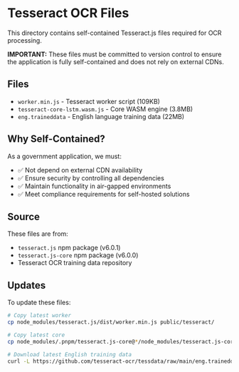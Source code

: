# Tesseract OCR Files

This directory contains self-contained Tesseract.js files required for OCR processing.

**IMPORTANT:** These files must be committed to version control to ensure the application is fully self-contained and does not rely on external CDNs.

## Files

- `worker.min.js` - Tesseract worker script (109KB)
- `tesseract-core-lstm.wasm.js` - Core WASM engine (3.8MB)
- `eng.traineddata` - English language training data (22MB)

## Why Self-Contained?

As a government application, we must:
- ✅ Not depend on external CDN availability
- ✅ Ensure security by controlling all dependencies
- ✅ Maintain functionality in air-gapped environments
- ✅ Meet compliance requirements for self-hosted solutions

## Source

These files are from:
- `tesseract.js` npm package (v6.0.1)
- `tesseract.js-core` npm package (v6.0.0)
- Tesseract OCR training data repository

## Updates

To update these files:

```bash
# Copy latest worker
cp node_modules/tesseract.js/dist/worker.min.js public/tesseract/

# Copy latest core
cp node_modules/.pnpm/tesseract.js-core@*/node_modules/tesseract.js-core/tesseract-core-lstm.wasm.js public/tesseract/

# Download latest English training data
curl -L https://github.com/tesseract-ocr/tessdata/raw/main/eng.traineddata -o public/tesseract/eng.traineddata
```

